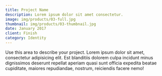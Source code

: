 ```yaml
---
title: Project Name
description: Lorem ipsum dolor sit amet consectetur.
image: img/products/03-full.jpg
thumbnail: img/products/03-thumbnail.jpg
date: January 2017
client: Finish 
category: Identity
---
```

Use this area to describe your project. Lorem ipsum dolor sit amet, consectetur adipisicing elit. Est blanditiis dolorem culpa incidunt minus dignissimos deserunt repellat aperiam quasi sunt officia expedita beatae cupiditate, maiores repudiandae, nostrum, reiciendis facere nemo!
